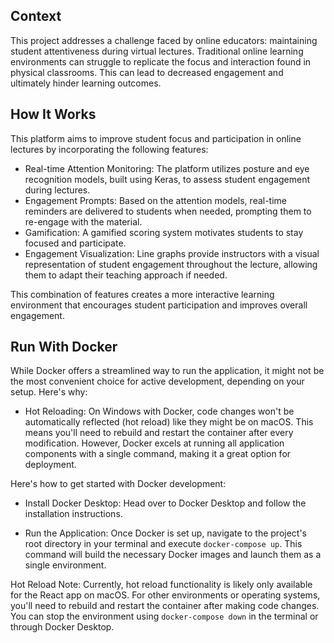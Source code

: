 ## Context

This project addresses a challenge faced by online educators: maintaining student attentiveness during virtual lectures.  Traditional online learning environments can struggle to replicate the focus and interaction found in physical classrooms. This can lead to decreased engagement and ultimately hinder learning outcomes.

## How It Works

This platform aims to improve student focus and participation in online lectures by incorporating the following features:

- Real-time Attention Monitoring: The platform utilizes posture and eye recognition models, built using Keras, to assess student engagement during lectures.
- Engagement Prompts: Based on the attention models, real-time reminders are delivered to students when needed, prompting them to re-engage with the material.
- Gamification: A gamified scoring system motivates students to stay focused and participate.
- Engagement Visualization: Line graphs provide instructors with a visual representation of student engagement throughout the lecture, allowing them to adapt their teaching approach if needed.

This combination of features creates a more interactive learning environment that encourages student participation and improves overall engagement.

## Run With Docker

While Docker offers a streamlined way to run the application, it might not be the most convenient choice for active development, depending on your setup. Here's why:

- Hot Reloading: On Windows with Docker, code changes won't be automatically reflected (hot reload) like they might be on macOS. This means you'll need to rebuild and restart the container after every modification.
However, Docker excels at running all application components with a single command, making it a great option for deployment.

Here's how to get started with Docker development:

- Install Docker Desktop: Head over to Docker Desktop and follow the installation instructions.

- Run the Application: Once Docker is set up, navigate to the project's root directory in your terminal and execute ```docker-compose up```. This command will build the necessary Docker images and launch them as a single environment.

Hot Reload Note: Currently, hot reload functionality is likely only available for the React app on macOS. For other environments or operating systems, you'll need to rebuild and restart the container after making code changes. You can stop the environment using ```docker-compose down``` in the terminal or through Docker Desktop.
